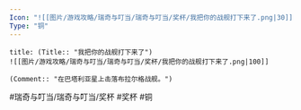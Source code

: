 ```yaml
---
Icon: "![[图片/游戏攻略/瑞奇与叮当/瑞奇与叮当/奖杯/我把你的战舰打下来了.png|30]]"
Type: "铜"
---
```

```ad-common-bronze-trophy
title: (Title:: "我把你的战舰打下来了")
![[图片/游戏攻略/瑞奇与叮当/瑞奇与叮当/奖杯/我把你的战舰打下来了.png|100]]

(Comment:: "在巴塔利亚星上击落布拉尔格战舰。")
```

#瑞奇与叮当/瑞奇与叮当/奖杯 #奖杯 #铜
